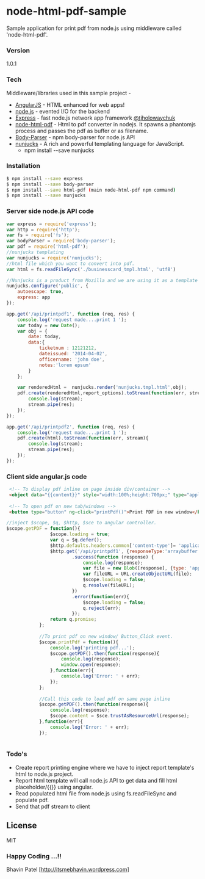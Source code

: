 # node-html-pdf-sample  

Sample application for print pdf from node.js using middleware called 'node-html-pdf'. 

### Version
1.0.1

### Tech

Middleware/libraries used in this sample project - 

* [AngularJS] - HTML enhanced for web apps!
* [node.js] - evented I/O for the backend
* [Express] - fast node.js network app framework [@tjholowaychuk]
* [node-html-pdf] - Html to pdf converter in nodejs. It spawns a phantomjs process and passes the pdf as buffer or as filename.
* [Body-Parser] - npm body-parser for node.js API 
* [nunjucks] - A rich and powerful templating language for JavaScript.
    * npm install --save nunjucks 


### Installation

```sh
$ npm install --save express
$ npm install --save body-parser
$ npm install --save html-pdf (main node-html-pdf npm command)
$ npm install --save nunjucks
```

### Server side node.js API code

```Javascript
var express = require('express');
var http = require('http');
var fs = require('fs');
var bodyParser = require('body-parser');
var pdf = require('html-pdf');
//nunjucks templating 
var nunjucks = require('nunjucks');
//html file which you want to convert into pdf.
var html = fs.readFileSync('./businesscard_tmpl.html', 'utf8')

//Nunjucks is a product from Mozilla and we are using it as a template engine.
nunjucks.configure('public', {
    autoescape: true,
    express: app
});

app.get('/api/printpdf1', function (req, res) {
    console.log('request made....print 1 ');
    var today = new Date();
    var obj = {
        date: today,
        data:{
            ticketnum : 12121212,
            dateissued: '2014-04-02',
            officername: 'john doe',
            notes:'lorem epsum'
        }
    };

    var renderedHtml =  nunjucks.render('nunjucks.tmpl.html',obj);
    pdf.create(renderedHtml,report_options).toStream(function(err, stream){
        console.log(stream);
        stream.pipe(res);
    });
});

app.get('/api/printpdf2', function (req, res) {
    console.log('request made....print 1 ');
    pdf.create(html).toStream(function(err, stream){
        console.log(stream);
        stream.pipe(res);
    });
});
```

### Client side angular.js code
```html
 <!-- To display pdf inline on page inside div/container -->
 <object data="{{content}}" style="width:100%;height:700px;" type="application/pdf"></object>
 
 <!-- To open pdf on new tab/windows -->
 <button type="button" ng-click="printPdf()">Print PDF in new window</button>
```

```javascript
//inject $scope, $q, $http, $sce to angular controller.
$scope.getPDF = function(){
                $scope.loading = true;
                var q = $q.defer();
                $http.defaults.headers.common['content-type']= 'application/pdf';
                $http.get('/api/printpdf1', {responseType:'arraybuffer'})
                        .success(function (response) {
                            console.log(response);
                            var file = new Blob([response], {type: 'application/pdf'});
                            var fileURL = URL.createObjectURL(file);
                            $scope.loading = false;
                            q.resolve(fileURL);
                        })
                        .error(function(err){
                            $scope.loading = false;
                            q.reject(err);
                        });
                return q.promise;
            };
            
            //To print pdf on new window/ Button_Click event.
            $scope.printPdf = function(){
                console.log('printing pdf...');
                $scope.getPDF().then(function(response){
                    console.log(response);
                    window.open(response);
                },function(err){
                    console.log('Error: ' + err);
                });
            };
                
            //Call this code to load pdf on same page inline
            $scope.getPDF().then(function(response){
                console.log(response);
                $scope.content = $sce.trustAsResourceUrl(response);
            },function(err){
                console.log('Error: ' + err);
            });
            
```

### Todo's
- Create report printing engine where we have to inject report template's html to node.js project.
- Report html template will call node.js API to get data and fill html placeholder/{{}} using angular.
- Read populated html file from node.js using fs.readFileSync and populate pdf.
- Send that pdf stream to client

License
----

MIT

### Happy Coding ...!! 
Bhavin Patel
[http://itsmebhavin.wordpress.com]


[john gruber]:http://daringfireball.net/
[@thomasfuchs]:http://twitter.com/thomasfuchs
[1]:http://daringfireball.net/projects/markdown/
[marked]:https://github.com/chjj/marked
[Ace Editor]:http://ace.ajax.org
[node.js]:http://nodejs.org
[Twitter Bootstrap]:http://twitter.github.com/bootstrap/
[keymaster.js]:https://github.com/madrobby/keymaster
[jQuery]:http://jquery.com
[@tjholowaychuk]:http://twitter.com/tjholowaychuk
[express]:http://expressjs.com
[AngularJS]:http://angularjs.org
[Gulp]:http://gulpjs.com
[node-html-pdf]:https://github.com/marcbachmann/node-html-pdf
[Body-Parser]:https://github.com/expressjs/body-parser
[nunjucks]:https://mozilla.github.io/nunjucks/
